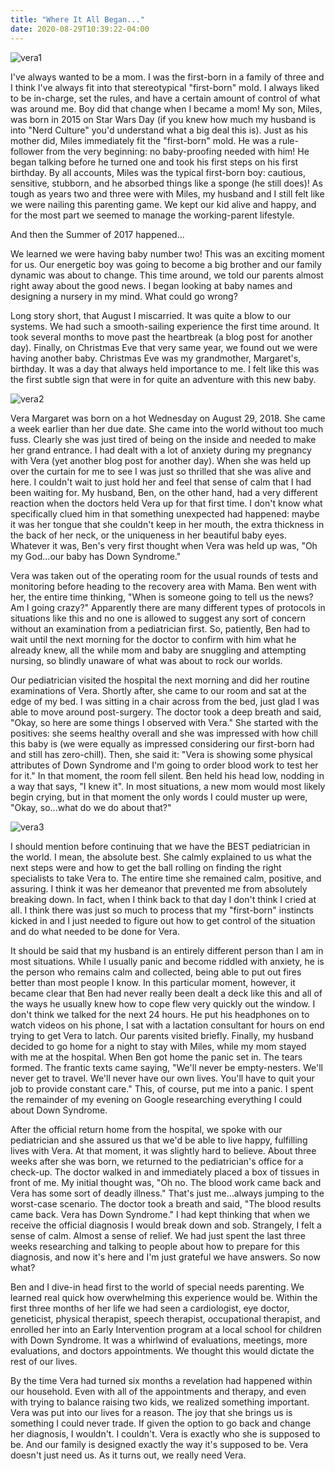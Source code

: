 ```yaml
---
title: "Where It All Began..."
date: 2020-08-29T10:39:22-04:00
---
```


![vera1](/began/began1.jpg)

I've always wanted to be a mom.  I was the first-born in a family of three and I think I've always fit into that stereotypical "first-born" mold.  I always liked to be in-charge, set the rules, and have a certain amount of control of what was around me. Boy did that change when I became a mom! My son, Miles, was born in 2015 on Star Wars Day (if you knew how much my husband is into "Nerd Culture" you'd understand what a big deal this is).  Just as his mother did, Miles immediately fit the "first-born" mold.  He was a rule-follower from the very beginning: no baby-proofing needed with him!  He began talking before he turned one and took his first steps on his first birthday.  By all accounts, Miles was the typical first-born boy: cautious, sensitive, stubborn, and he absorbed things like a sponge (he still does)!  As tough as years two and three were with Miles, my husband and I still felt like we were nailing this parenting game.  We kept our kid alive and happy, and for the most part we seemed to manage the working-parent lifestyle.


And then the Summer of 2017 happened...


We learned we were having baby number two!  This was an exciting moment for us.  Our energetic boy was going to become a big brother and our family dynamic was about to change.  This time around, we told our parents almost right away about the good news.  I began looking at baby names and designing a nursery in my mind.  What could go wrong?


Long story short, that August I miscarried.  It was quite a blow to our systems.  We had such a smooth-sailing experience the first time around.  It took several months to move past the heartbreak (a blog post for another day).  Finally, on Christmas Eve that very same year, we found out we were having another baby.  Christmas Eve was my grandmother, Margaret's, birthday.  It was a day that always held importance to me.  I felt like this was the first subtle sign that were in for quite an adventure with this new baby.

![vera2](/began/began2.jpg)

Vera Margaret was born on a hot Wednesday on August 29, 2018.  She came a week earlier than her due date.  She came into the world without too much fuss.  Clearly she was just tired of being on the inside and needed to make her grand entrance.  I had dealt with a lot of anxiety during my pregnancy with Vera (yet another blog post for another day).  When she was held up over the curtain for me to see I was just so thrilled that she was alive and here.  I couldn't wait to just hold her and feel that sense of calm that I had been waiting for.  My husband, Ben, on the other hand, had a very different reaction when the doctors held Vera up for that first time.  I don't know what specifically clued him in that something unexpected had happened: maybe it was her tongue that she couldn't keep in her mouth, the extra thickness in the back of her neck, or the uniqueness in her beautiful baby eyes.  Whatever it was, Ben's very first thought when Vera was held up was, "Oh my God...our baby has Down Syndrome."  


Vera was taken out of the operating room for the usual rounds of tests and monitoring before heading to the recovery area with Mama.  Ben went with her, the entire time thinking, "When is someone going to tell us the news?  Am I going crazy?"  Apparently there are many different types of protocols in situations like this and no one is allowed to suggest any sort of concern without an examination from a pediatrician first.  So, patiently, Ben had to wait until the next morning for the doctor to confirm with him what he already knew, all the while mom and baby are snuggling and attempting nursing, so blindly unaware of what was about to rock our worlds.  


Our pediatrician visited the hospital the next morning and did her routine examinations of Vera.  Shortly after, she came to our room and sat at the edge of my bed.  I was sitting in a chair across from the bed, just glad I was able to move around post-surgery.  The doctor took a deep breath and said, "Okay, so here are some things I observed with Vera."  She started with the positives: she seems healthy overall and she was impressed with how chill this baby is (we were equally as impressed considering our first-born had and still has zero-chill).  Then, she said it: "Vera is showing some physical attributes of Down Syndrome and I'm going to order blood work to test her for it."  In that moment, the room fell silent.  Ben held his head low, nodding in a way that says, "I knew it".  In most situations, a new mom would most likely begin crying, but in that moment the only words I could muster up were, "Okay, so...what do we do about that?"  

![vera3](/began/began3.jpg)

I should mention before continuing that we have the BEST pediatrician in the world.  I mean, the absolute best.  She calmly explained to us what the next steps were and how to get the ball rolling on finding the right specialists to take Vera to.  The entire time she remained calm, positive, and assuring.  I think it was her demeanor that prevented me from absolutely breaking down.  In fact, when I think back to that day I don't think I cried at all.  I think there was just so much to process that my "first-born" instincts kicked in and I just needed to figure out how to get control of the situation and do what needed to be done for Vera.  


It should be said that my husband is an entirely different person than I am in most situations.  While I usually panic and become riddled with anxiety, he is the person who remains calm and collected, being able to put out fires better than most people I know.  In this particular moment, however, it became clear that Ben had never really been dealt a deck like this and all of the ways he usually knew how to cope flew very quickly out the window.  I don't think we talked for the next 24 hours.  He put his headphones on to watch videos on his phone, I sat with a lactation consultant for hours on end trying to get Vera to latch.  Our parents visited briefly.  Finally, my husband decided to go home for a night to stay with Miles, while my mom stayed with me at the hospital.  When Ben got home the panic set in. The tears formed.  The frantic texts came saying, "We'll never be empty-nesters.  We'll never get to travel.  We'll never have our own lives.  You'll have to quit your job to provide constant care."  This, of course, put me into a panic.  I spent the remainder of my evening on Google researching everything I could about Down Syndrome.  


After the official return home from the hospital, we spoke with our pediatrician and she assured us that we'd be able to live happy, fulfilling lives with Vera.  At that moment, it was slightly hard to believe.  About three weeks after she was born, we returned to the pediatrician's office for a check-up.  The doctor walked in and immediately placed a box of tissues in front of me.  My initial thought was, "Oh no.  The blood work came back and Vera has some sort of deadly illness."  That's just me...always jumping to the worst-case scenario.  The doctor took a breath and said, "The blood results came back.  Vera has Down Syndrome."  I had kept thinking that when we receive the official diagnosis I would break down and sob.  Strangely, I felt a sense of calm.  Almost a sense of relief.  We had just spent the last three weeks researching and talking to people about how to prepare for this diagnosis, and now it's here and I'm just grateful we have answers.  So now what?


Ben and I dive-in head first to the world of special needs parenting.  We learned real quick how overwhelming this experience would be.  Within the first three months of her life we had seen a cardiologist, eye doctor, geneticist, physical therapist, speech therapist, occupational therapist, and enrolled her into an Early Intervention program at a local school for children with Down Syndrome.  It was a whirlwind of evaluations, meetings, more evaluations, and doctors appointments.  We thought this would dictate the rest of our lives.  


By the time Vera had turned six months a revelation had happened within our household.  Even with all of the appointments and therapy, and even with trying to balance raising two kids, we realized something important.  Vera was put into our lives for a reason.  The joy that she brings us is something I could never trade.  If given the option to go back and change her diagnosis, I wouldn't.  I couldn't.  Vera is exactly who she is supposed to be.  And our family is designed exactly the way it's supposed to be.  Vera doesn't just need us.  As it turns out, we really need Vera.



